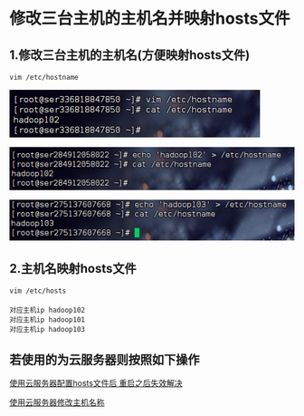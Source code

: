 # 修改三台主机的主机名并映射hosts文件

## 1.修改三台主机的主机名(方便映射hosts文件)

```bash
vim /etc/hostname
```

![修改hostname文件过程.png](./Assets/修改hostname文件过程.png)

![image.png](./Assets/修改hostname文件过程2.png)

![image.png](./Assets/修改hostname文件过程3.png)

## 2.主机名映射hosts文件

```bash
vim /etc/hosts

对应主机ip hadoop102
对应主机ip hadoop101
对应主机ip hadoop103

```

## 若使用的为云服务器则按照如下操作

[使用云服务器配置hosts文件后 重启之后失效解决](使用云服务器配置hosts文件后%20重启之后失效解决.md) 

[使用云服务器修改主机名称](使用云服务器修改主机名称.md)